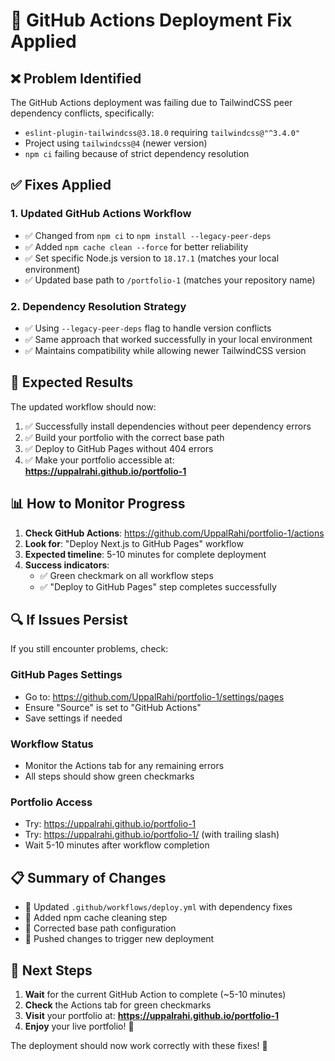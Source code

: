 # 🔧 GitHub Actions Deployment Fix Applied

## ❌ **Problem Identified**
The GitHub Actions deployment was failing due to TailwindCSS peer dependency conflicts, specifically:
- `eslint-plugin-tailwindcss@3.18.0` requiring `tailwindcss@"^3.4.0"`
- Project using `tailwindcss@4` (newer version)
- `npm ci` failing because of strict dependency resolution

## ✅ **Fixes Applied**

### 1. **Updated GitHub Actions Workflow**
- ✅ Changed from `npm ci` to `npm install --legacy-peer-deps`
- ✅ Added `npm cache clean --force` for better reliability
- ✅ Set specific Node.js version to `18.17.1` (matches your local environment)
- ✅ Updated base path to `/portfolio-1` (matches your repository name)

### 2. **Dependency Resolution Strategy**
- ✅ Using `--legacy-peer-deps` flag to handle version conflicts
- ✅ Same approach that worked successfully in your local environment
- ✅ Maintains compatibility while allowing newer TailwindCSS version

## 🚀 **Expected Results**

The updated workflow should now:
1. ✅ Successfully install dependencies without peer dependency errors
2. ✅ Build your portfolio with the correct base path
3. ✅ Deploy to GitHub Pages without 404 errors
4. ✅ Make your portfolio accessible at: **https://uppalrahi.github.io/portfolio-1**

## 📊 **How to Monitor Progress**

1. **Check GitHub Actions**: https://github.com/UppalRahi/portfolio-1/actions
2. **Look for**: "Deploy Next.js to GitHub Pages" workflow
3. **Expected timeline**: 5-10 minutes for complete deployment
4. **Success indicators**: 
   - ✅ Green checkmark on all workflow steps
   - ✅ "Deploy to GitHub Pages" step completes successfully

## 🔍 **If Issues Persist**

If you still encounter problems, check:

### **GitHub Pages Settings**
- Go to: https://github.com/UppalRahi/portfolio-1/settings/pages
- Ensure "Source" is set to "GitHub Actions"
- Save settings if needed

### **Workflow Status**
- Monitor the Actions tab for any remaining errors
- All steps should show green checkmarks

### **Portfolio Access**
- Try: https://uppalrahi.github.io/portfolio-1
- Try: https://uppalrahi.github.io/portfolio-1/ (with trailing slash)
- Wait 5-10 minutes after workflow completion

## 📋 **Summary of Changes**

- 📝 Updated `.github/workflows/deploy.yml` with dependency fixes
- 🔧 Added npm cache cleaning step
- 🎯 Corrected base path configuration
- 🚀 Pushed changes to trigger new deployment

## 🎉 **Next Steps**

1. **Wait** for the current GitHub Action to complete (~5-10 minutes)
2. **Check** the Actions tab for green checkmarks
3. **Visit** your portfolio at: **https://uppalrahi.github.io/portfolio-1**
4. **Enjoy** your live portfolio! 🌟

The deployment should now work correctly with these fixes! 🚀
